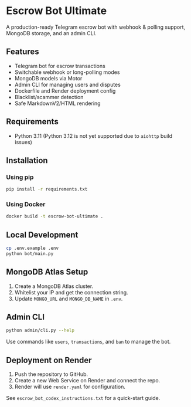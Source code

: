 # Escrow Bot Ultimate

A production-ready Telegram escrow bot with webhook & polling support, MongoDB storage, and an admin CLI.

## Features
- Telegram bot for escrow transactions
- Switchable webhook or long-polling modes
- MongoDB models via Motor
- Admin CLI for managing users and disputes
- Dockerfile and Render deployment config
- Blacklist/scammer detection
- Safe MarkdownV2/HTML rendering

## Requirements
- Python 3.11 (Python 3.12 is not yet supported due to `aiohttp` build issues)

## Installation
### Using pip
```bash
pip install -r requirements.txt
```

### Using Docker
```bash
docker build -t escrow-bot-ultimate .
```

## Local Development
```bash
cp .env.example .env
python bot/main.py
```

## MongoDB Atlas Setup
1. Create a MongoDB Atlas cluster.
2. Whitelist your IP and get the connection string.
3. Update `MONGO_URL` and `MONGO_DB_NAME` in `.env`.

## Admin CLI
```bash
python admin/cli.py --help
```
Use commands like `users`, `transactions`, and `ban` to manage the bot.

## Deployment on Render
1. Push the repository to GitHub.
2. Create a new Web Service on Render and connect the repo.
3. Render will use `render.yaml` for configuration.

See `escrow_bot_codex_instructions.txt` for a quick-start guide.
